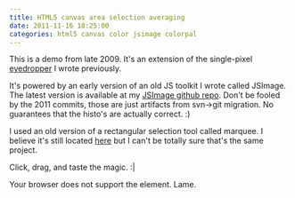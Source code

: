 ```yaml
---
title: HTML5 canvas area selection averaging
date: 2011-11-16 18:25:00
categories: html5 canvas color jsimage colorpal
---
```


This is a demo from late 2009.  It's an extension of the single-pixel [eyedropper](/blog/2011/11/16/html5-canvas-eyedropper/) I wrote previously.

It's powered by an early version of an old JS toolkit I wrote called JSImage.  The latest version is available at my [JSImage github repo](https://github.com/mwcz/jsimage).  Don't be fooled by the 2011 commits, those are just artifacts from svn-&gt;git migration.  No guarantees that the histo's are actually correct. :)

I used an old version of a rectangular selection tool called marquee.  I believe it's still located [here](http://marqueetool.net/) but I can't be totally sure that's the same project.

Click, drag, and taste the magic. :|

<link rel="stylesheet" type="text/css" href="/css/004/marker.css" /> 
<script type="text/javascript" src="/js/004/marquee/prototype_reduced.js"></script> 
<script type="text/javascript" src="/js/004/marquee/rectmarquee.js"></script> 
<script type="text/javascript" src="/js/004/JSImage.js"></script> 
 
 
<script type="text/javascript"> 
        
window.onload = function() {
 
    static/images0 = new JSImage( "c0", "/static/images/004/kazoo.png" );
    setTimeout("static/images0.draggable();",100); // enable the selection
 
}
 
var static/images0; // make static/images0 public so I can play with it in firebug more easily
 
</script> 
 
<canvas id="c0"> 
    Your browser does not support the <canvas> element. Lame.
</canvas>  
